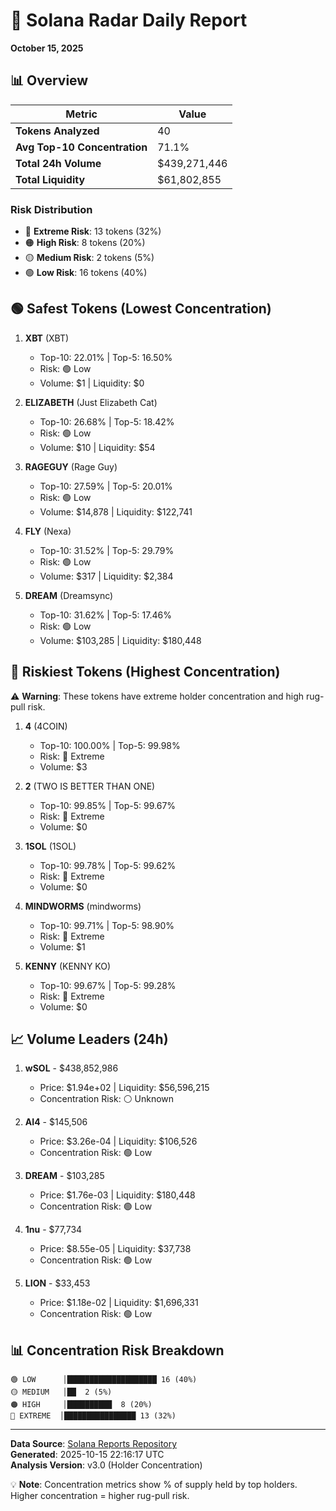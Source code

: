 # 🎯 Solana Radar Daily Report
**October 15, 2025**

## 📊 Overview

| Metric | Value |
|--------|-------|
| **Tokens Analyzed** | 40 |
| **Avg Top-10 Concentration** | 71.1% |
| **Total 24h Volume** | $439,271,446 |
| **Total Liquidity** | $61,802,855 |

### Risk Distribution
- 🔴 **Extreme Risk**: 13 tokens (32%)
- 🟠 **High Risk**: 8 tokens (20%)
- 🟡 **Medium Risk**: 2 tokens (5%)
- 🟢 **Low Risk**: 16 tokens (40%)

## 🟢 Safest Tokens (Lowest Concentration)

1. **XBT** (XBT)
   - Top-10: 22.01% | Top-5: 16.50%
   - Risk: 🟢 Low
   - Volume: $1 | Liquidity: $0

2. **ELIZABETH** (Just Elizabeth Cat)
   - Top-10: 26.68% | Top-5: 18.42%
   - Risk: 🟢 Low
   - Volume: $10 | Liquidity: $54

3. **RAGEGUY** (Rage Guy)
   - Top-10: 27.59% | Top-5: 20.01%
   - Risk: 🟢 Low
   - Volume: $14,878 | Liquidity: $122,741

4. **FLY** (Nexa)
   - Top-10: 31.52% | Top-5: 29.79%
   - Risk: 🟢 Low
   - Volume: $317 | Liquidity: $2,384

5. **DREAM** (Dreamsync)
   - Top-10: 31.62% | Top-5: 17.46%
   - Risk: 🟢 Low
   - Volume: $103,285 | Liquidity: $180,448

## 🔴 Riskiest Tokens (Highest Concentration)

⚠️ **Warning**: These tokens have extreme holder concentration and high rug-pull risk.

1. **4** (4COIN)
   - Top-10: 100.00% | Top-5: 99.98%
   - Risk: 🔴 Extreme
   - Volume: $3

2. **2** (TWO IS BETTER THAN ONE)
   - Top-10: 99.85% | Top-5: 99.67%
   - Risk: 🔴 Extreme
   - Volume: $0

3. **1SOL** (1SOL)
   - Top-10: 99.78% | Top-5: 99.62%
   - Risk: 🔴 Extreme
   - Volume: $0

4. **MINDWORMS** (mindworms)
   - Top-10: 99.71% | Top-5: 98.90%
   - Risk: 🔴 Extreme
   - Volume: $1

5. **KENNY** (KENNY KO)
   - Top-10: 99.67% | Top-5: 99.28%
   - Risk: 🔴 Extreme
   - Volume: $0

## 📈 Volume Leaders (24h)

1. **wSOL** - $438,852,986
   - Price: $1.94e+02 | Liquidity: $56,596,215
   - Concentration Risk: ⚪ Unknown

2. **AI4** - $145,506
   - Price: $3.26e-04 | Liquidity: $106,526
   - Concentration Risk: 🟢 Low

3. **DREAM** - $103,285
   - Price: $1.76e-03 | Liquidity: $180,448
   - Concentration Risk: 🟢 Low

4. **1nu** - $77,734
   - Price: $8.55e-05 | Liquidity: $37,738
   - Concentration Risk: 🟢 Low

5. **LION** - $33,453
   - Price: $1.18e-02 | Liquidity: $1,696,331
   - Concentration Risk: 🟢 Low

## 📊 Concentration Risk Breakdown

```
🟢 LOW      │████████████████████ 16 (40%)
🟡 MEDIUM   │██  2 (5%)
🟠 HIGH     │██████████  8 (20%)
🔴 EXTREME  │████████████████ 13 (32%)
```

---

**Data Source**: [Solana Reports Repository](https://github.com/stelios5791/sol-reports/)  
**Generated**: 2025-10-15 22:16:17 UTC  
**Analysis Version**: v3.0 (Holder Concentration)

💡 **Note**: Concentration metrics show % of supply held by top holders. Higher concentration = higher rug-pull risk.